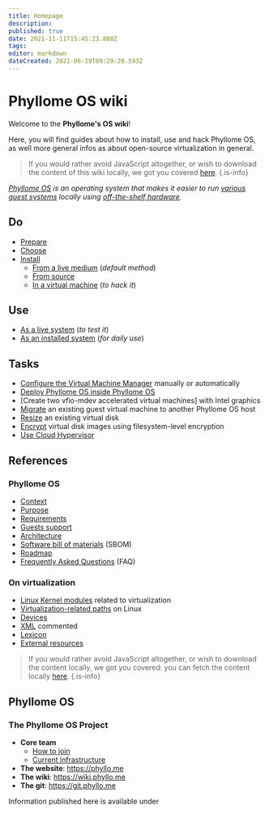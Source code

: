 ```yaml
---
title: Homepage
description: 
published: true
date: 2021-11-11T15:45:23.888Z
tags: 
editor: markdown
dateCreated: 2021-06-19T09:29:20.593Z
---
```


# Phyllome OS wiki

Welcome to the **Phyllome's OS wiki**! 

Here, you will find guides about how to install, use and hack Phyllome OS, as well more general infos as about open-source virtualization in general.

> If you would rather avoid JavaScript altogether, or wish to download the content of this wiki locally, we got you covered [here](https://git.phyllo.me/home/wiki).
{.is-info}

*[Phyllome OS](https://phyllo.me/) is an operating system that makes it easier to run [various guest systems](/phyllomeos/guest) locally using [off-the-shelf hardware](/phyllomeos/requirements).*

## Do

* [Prepare](/do/prepare)
* [Choose](/do/choose)
* [Install](/do/install)
  * [From a live medium](/do/install/live) (*default method*)
  * [From source](/do/install/source)
  * [In a virtual machine](/do/install/vm) (*to hack it*)

## Use

* [As a live system](/do/use/live) (*to test it*)
* [As an installed system](/do/use/disk) (*for daily use*)

## Tasks

* [Configure the Virtual Machine Manager](/tasks/virt-manager) manually or automatically
* [Deploy Phyllome OS inside Phyllome OS](/tasks/inception) 
* [Create two vfio-mdev accelerated virtual machines] with Intel graphics
* [Migrate](/tasks/migrate) an existing guest virtual machine to another Phyllome OS host
* [Resize](/tasks/resize) an existing virtual disk
* [Encrypt](/tasks/encrypt) virtual disk images using filesystem-level encryption
* [Use Cloud Hypervisor](/tasks/cloud-hypervisor)

## References

### Phyllome OS 

* [Context](/phyllomeos/context)
* [Purpose](/phyllomeos/purpose)
* [Requirements](/phyllomeos/requirements)
* [Guests support](/phyllomeos/guests)
* [Architecture](/phyllomeos/architecture)
* [Software bill of materials](/phyllomeos/sbom) (SBOM)
* [Roadmap](/phyllomeos/roadmap)
* [Frequently Asked Questions](/phyllomeos/faq) (FAQ)

### On virtualization

* [Linux Kernel modules](/kernel_modules) related to virtualization
* [Virtualization-related paths](/linux-paths) on Linux
* [Devices](/devices)
* [XML](/xml) commented 
* [Lexicon](/lexicon) 
* [External resources](/resources)

> If you would rather avoid JavaScript altogether, or wish to download the content locally, we got you covered: you can fetch the content locally [here](https://git.phyllo.me/home/wiki).
{.is-info}

## Phyllome OS
### The Phyllome OS Project

*  **Core team**
   * [How to join](/join)
   * [Current infrastructure](/infrastructure)
* **The website**: https://phyllo.me
* **The wiki**: https://wiki.phyllo.me
* **The git**: https://git.phyllo.me

Information published here is available under 
